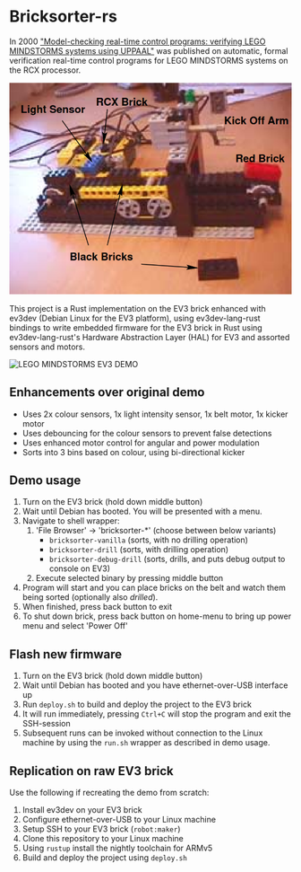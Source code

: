 # Bricksorter-rs
In 2000 ["Model-checking real-time control programs: verifying LEGO MINDSTORMS systems using UPPAAL"](https://ieeexplore.ieee.org/document/854002) was published on automatic, formal verification real-time control programs for LEGO MINDSTORMS systems on the RCX processor. 

![LEGO MINDSTORMS RCX DEMO](figures/rcx-demo.png)

This project is a Rust implementation on the EV3 brick enhanced with ev3dev (Debian Linux for the EV3 platform), 
using ev3dev-lang-rust bindings to write embedded firmware for the EV3 brick in Rust using ev3dev-lang-rust's Hardware Abstraction Layer (HAL) for EV3 and assorted sensors and motors.

![LEGO MINDSTORMS EV3 DEMO](figures/ev3-bricksorter-annotated.jpg)

## Enhancements over original demo
- Uses 2x colour sensors, 1x light intensity sensor, 1x belt motor, 1x kicker motor
- Uses debouncing for the colour sensors to prevent false detections
- Uses enhanced motor control for angular and power modulation
- Sorts into 3 bins based on colour, using bi-directional kicker

## Demo usage
1. Turn on the EV3 brick (hold down middle button)
2. Wait until Debian has booted. You will be presented with a menu.
3. Navigate to shell wrapper:
   1. 'File Browser' -> 'bricksorter-*' (choose between below variants)
      - `bricksorter-vanilla` (sorts, with no drilling operation)
      - `bricksorter-drill` (sorts, with drilling operation)
      - `bricksorter-debug-drill` (sorts, drills, and puts debug output to console on EV3)
   2. Execute selected binary by pressing middle button
4. Program will start and you can place bricks on the belt and watch them being sorted (optionally also _drilled_).
5. When finished, press back button to exit
6. To shut down brick, press back button on home-menu to bring up power menu and select 'Power Off'


## Flash new firmware
1. Turn on the EV3 brick (hold down middle button)
2. Wait until Debian has booted and you have ethernet-over-USB interface up
3. Run `deploy.sh` to build and deploy the project to the EV3 brick
4. It will run immediately, pressing `Ctrl+C` will stop the program and exit the SSH-session
5. Subsequent runs can be invoked without connection to the Linux machine by using the `run.sh` wrapper as described in demo usage.


## Replication on raw EV3 brick
Use the following if recreating the demo from scratch:

1. Install ev3dev on your EV3 brick
2. Configure ethernet-over-USB to your Linux machine
3. Setup SSH to your EV3 brick (`robot:maker`)
4. Clone this repository to your Linux machine
5. Using `rustup` install the nightly toolchain for ARMv5
6. Build and deploy the project using `deploy.sh`
